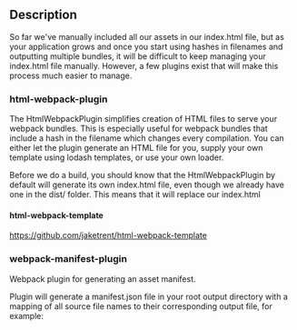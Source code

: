 ## Description
So far we've manually included all our assets in our index.html file, but as your application grows and once you start using hashes in filenames and outputting multiple bundles, it will be difficult to keep managing your index.html file manually. However, a few plugins exist that will make this process much easier to manage.

### html-webpack-plugin
The HtmlWebpackPlugin simplifies creation of HTML files to serve your webpack bundles. This is especially useful for webpack bundles that include a hash in the filename which changes every compilation. You can either let the plugin generate an HTML file for you, supply your own template using lodash templates, or use your own loader.

Before we do a build, you should know that the HtmlWebpackPlugin by default will generate its own index.html file, even though we already have one in the dist/ folder. This means that it will replace our index.html

#### html-webpack-template
https://github.com/jaketrent/html-webpack-template

### webpack-manifest-plugin
Webpack plugin for generating an asset manifest.

Plugin will generate a manifest.json file in your root output directory with a mapping of all source file names to their corresponding output file, for example: